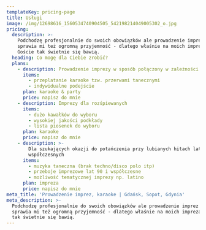 ```yaml
---
templateKey: pricing-page
title: Usługi
image: /img/12698616_1560534740904505_542198214049005302_o.jpg
pricing:
  description: >-
    Podchodzę profesjonalnie do swoich obowiązków ale prowadzenie imprez karaoke
    sprawia mi też ogromną przyjemność - dlatego właśnie na moich imprezach
    Goście tak świetnie się bawią.
  heading: Co mogę dla Ciebie zrobić?
  plans:
    - description: Prowadzenie imprezy w sposób połączony w zależności od oczekiwań
      items:
        - przeplatanie karaoke tzw. przerwami tanecznymi
        - indywidualne podejście
      plan: karaoke & party
      price: napisz do mnie
    - description: Imprezy dla rozśpiewanych
      items:
        - dużo kawałków do wyboru
        - wysokiej jakości podkłady
        - lista piosenek do wyboru
      plan: karaoke
      price: napisz do mnie
    - description: >-
        Dla szukających okazji do potańczenia przy lubianych hitach lat 90 i
        współczesnych
      items:
        - muzyka taneczna (brak techno/disco polo itp)
        - przeboje imprezowe lat 90 i współczesne
        - możliwość tematycznej imprezy np. latino
      plan: impreza
      price: napisz do mnie
meta_title: 'Prowadzenie imprez, karaoke | Gdańsk, Sopot, Gdynia'
meta_description: >-
  Podchodzę profesjonalnie do swoich obowiązków ale prowadzenie imprez karaoke
  sprawia mi też ogromną przyjemność - dlatego właśnie na moich imprezach Goście
  tak świetnie się bawią.
---
```


